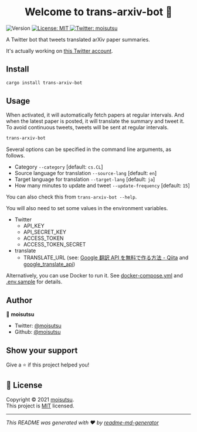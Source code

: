 <h1 align="center">Welcome to trans-arxiv-bot 👋</h1>
<p>
  <img alt="Version" src="https://img.shields.io/badge/version-0.1.6-blue.svg?cacheSeconds=2592000" />
  <a href="https://github.com/moisutsu/trans-arxiv-bot/blob/main/LICENSE" target="_blank">
    <img alt="License: MIT" src="https://img.shields.io/badge/License-MIT-yellow.svg" />
  </a>
  <a href="https://twitter.com/moisutsu" target="_blank">
    <img alt="Twitter: moisutsu" src="https://img.shields.io/twitter/follow/moisutsu.svg?style=social" />
  </a>
</p>

A Twitter bot that tweets translated arXiv paper summaries.

It's actually working on [this Twitter account](https://twitter.com/trans_arxiv_bot).

## Install

```sh
cargo install trans-arxiv-bot
```

## Usage

When activated, it will automatically fetch papers at regular intervals. And when the latest paper is posted, it will translate the summary and tweet it. To avoid continuous tweets, tweets will be sent at regular intervals.

```sh
trans-arxiv-bot
```

Several options can be specified in the command line arguments, as follows.

- Category `--category` [default: `cs.CL`]
- Source language for translation `--source-lang` [default: `en`]
- Target language for translation `--target-lang` [default: `ja`]
- How many minutes to update and tweet `--update-frequency` [default: `15`]

You can also check this from `trans-arxiv-bot --help`.

You will also need to set some values in the environment variables.

- Twitter
  - API_KEY
  - API_SECRET_KEY
  - ACCESS_TOKEN
  - ACCESS_TOKEN_SECRET
- translate
  - TRANSLATE_URL (see: [Google 翻訳 API を無料で作る方法 - Qiita](https://qiita.com/satto_sann/items/be4177360a0bc3691fdf) and [google_translate_api](https://gist.github.com/moisutsu/6d5b1721d4c4e4aa7e6184f2a6f557d5))

Alternatively, you can use Docker to run it.
See [docker-compose.yml](https://github.com/moisutsu/trans-arxiv-bot/blob/main/docker-compose.yml) and [.env.sample](https://github.com/moisutsu/trans-arxiv-bot/blob/main/.env.sample) for details.

## Author

👤 **moisutsu**

* Twitter: [@moisutsu](https://twitter.com/moisutsu)
* Github: [@moisutsu](https://github.com/moisutsu)

## Show your support

Give a ⭐️ if this project helped you!

## 📝 License

Copyright © 2021 [moisutsu](https://github.com/moisutsu).<br />
This project is [MIT](https://github.com/moisutsu/trans-arxiv-bot/blob/main/LICENSE) licensed.

***
_This README was generated with ❤️ by [readme-md-generator](https://github.com/kefranabg/readme-md-generator)_
